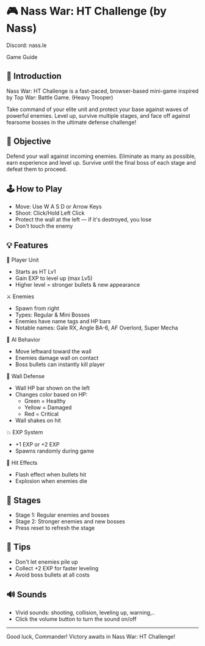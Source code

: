 🎮 Nass War: HT Challenge (by Nass)
=========================
Discord: nass.le

Game Guide

📜 Introduction
---------------
Nass War: HT Challenge is a fast-paced, browser-based mini-game inspired by Top War: Battle Game. (Heavy Trooper)

Take command of your elite unit and protect your base against waves of powerful enemies. Level up, survive multiple stages, and face off against fearsome bosses in the ultimate defense challenge!

🎯 Objective
------------
Defend your wall against incoming enemies. Eliminate as many as possible, earn experience and level up. Survive until the final boss of each stage and defeat them to proceed.

🕹️ How to Play
---------------
- Move: Use W A S D or Arrow Keys
- Shoot: Click/Hold Left Click
- Protect the wall at the left — if it's destroyed, you lose
- Don't touch the enemy

💡 Features
-----------

🧍 Player Unit
- Starts as HT Lv1
- Gain EXP to level up (max Lv5)
- Higher level = stronger bullets & new appearance

⚔️ Enemies
- Spawn from right
- Types: Regular & Mini Bosses
- Enemies have name tags and HP bars
- Notable names: Gale RX, Angle BA-6, AF Overlord, Super Mecha

🧠 AI Behavior
- Move leftward toward the wall
- Enemies damage wall on contact
- Boss bullets can instantly kill player

🧱 Wall Defense
- Wall HP bar shown on the left
- Changes color based on HP:
  - Green = Healthy
  - Yellow = Damaged
  - Red = Critical
- Wall shakes on hit

💥 EXP System
- +1 EXP or +2 EXP
- Spawns randomly during game

🧨 Hit Effects
- Flash effect when bullets hit
- Explosion when enemies die

👑 Stages
--------
- Stage 1: Regular enemies and bosses
- Stage 2: Stronger enemies and new bosses
- Press reset to refresh the stage

🧪 Tips
-------
- Don't let enemies pile up
- Collect +2 EXP for faster leveling
- Avoid boss bullets at all costs

🔊 Sounds
-------
- Vivid sounds: shooting, collision, leveling up, warning,..
- Click the volume button to turn the sound on/off
---

Good luck, Commander! Victory awaits in Nass War: HT Challenge!
